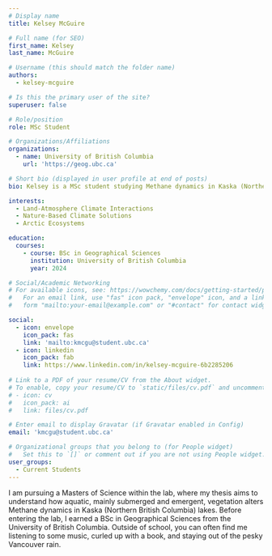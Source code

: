 ```yaml
---
# Display name
title: Kelsey McGuire

# Full name (for SEO)
first_name: Kelsey 
last_name: McGuire

# Username (this should match the folder name)
authors:
  - kelsey-mcguire

# Is this the primary user of the site?
superuser: false

# Role/position
role: MSc Student 

# Organizations/Affiliations
organizations:
  - name: University of British Columbia
    url: 'https://geog.ubc.ca'

# Short bio (displayed in user profile at end of posts)
bio: Kelsey is a MSc student studying Methane dynamics in Kaska (Northern British Columbia) lakes with a focus on understanding how aquatic vegetation factors into carbon exchanges.

interests:
  - Land-Atmosphere Climate Interactions
  - Nature-Based Climate Solutions
  - Arctic Ecosystems

education:
  courses:
    - course: BSc in Geographical Sciences
      institution: University of British Columbia
      year: 2024

# Social/Academic Networking
# For available icons, see: https://wowchemy.com/docs/getting-started/page-builder/#icons
#   For an email link, use "fas" icon pack, "envelope" icon, and a link in the
#   form "mailto:your-email@example.com" or "#contact" for contact widget.

social:
  - icon: envelope
    icon_pack: fas
    link: 'mailto:kmcgu@student.ubc.ca'
  - icon: linkedin
    icon_pack: fab
    link: https://www.linkedin.com/in/kelsey-mcguire-6b2285206
  
# Link to a PDF of your resume/CV from the About widget.
# To enable, copy your resume/CV to `static/files/cv.pdf` and uncomment the lines below.
# - icon: cv
#   icon_pack: ai
#   link: files/cv.pdf

# Enter email to display Gravatar (if Gravatar enabled in Config)
email: 'kmcgu@student.ubc.ca'

# Organizational groups that you belong to (for People widget)
#   Set this to `[]` or comment out if you are not using People widget.
user_groups:
  - Current Students
---
```

I am pursuing a Masters of Science within the lab, where my thesis aims to understand how aquatic, mainly submerged and emergent, vegetation alters Methane dynamics in Kaska (Northern British Columbia) lakes. Before entering the lab, I earned a BSc in Geographical Sciences from the University of British Columbia. Outside of school, you can often find me listening to some music, curled up with a book, and staying out of the pesky Vancouver rain.
